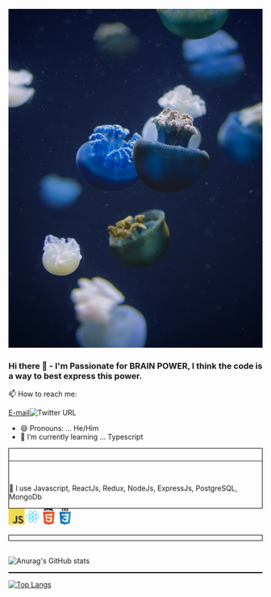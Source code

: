 
[![Header](https://raw.githubusercontent.com/FrancescoMicunco/francescomicunco/francescomicunco/meduse.jpg "Here we are")](https://some-url.dev/)

### Hi there 👋 - I'm Passionate for BRAIN POWER, I think the code is a way to best express this power.

📫 How to reach me:
<div style='display:flex'>
 <a href="mailto:francescomicunco@gmail.com">E-mail</a>
<img alt="Twitter URL" src="https://img.shields.io/twitter/url?style=social&url=https%3A%2F%2Ftwitter.com%2FFrancescoMicun1" style='min-height:15px'>
</div>

- 😄 Pronouns: ... He/Him
- 🌱 I’m currently learning ... Typescript

<div style="border:solid 1px black; padding-top:10px">
 <hr>
 <br>
<p>🌱 I use Javascript, ReactJs, Redux, NodeJs, ExpressJs, PostgreSQL, MongoDb </p>
</div>
<div style='display:flex; margin-bottom:20px; margin-bottom:20px'>
<img height="32" width="32" src="https://raw.githubusercontent.com/github/explore/80688e429a7d4ef2fca1e82350fe8e3517d3494d/topics/javascript/javascript.png" />
<img height="32" width="32" src="https://raw.githubusercontent.com/github/explore/80688e429a7d4ef2fca1e82350fe8e3517d3494d/topics/react/react.png" />
<img height="32" width="32" src="https://raw.githubusercontent.com/github/explore/80688e429a7d4ef2fca1e82350fe8e3517d3494d/topics/html/html.png" />
<img height="32" width="32" src="https://raw.githubusercontent.com/github/explore/80688e429a7d4ef2fca1e82350fe8e3517d3494d/topics/css/css.png" />
</div>
<div style="border:solid 1px black; padding-bottom:10px ">

</div><br>

![Anurag's GitHub stats](https://github-readme-stats.vercel.app/api?username=francescomicunco&show_icons=true&theme=radical)
<br>
<div style="border:solid 1px black; margin:10px auto;">

</div>

[![Top Langs](https://github-readme-stats.vercel.app/api/top-langs/?username=francescomicunco&layout=compact)](https://github.com/anuraghazra/github-readme-stats)








<!--
**FrancescoMicunco/francescomicunco** is a ✨ _special_ ✨ repository because its `README.md` (this file) appears on your GitHub profile.

Here are some ideas to get you started:

- 🔭 I’m currently working on ...
- 🌱 I’m currently learning ... Typescript, Redux
- 👯 I’m looking to collaborate on ... React and NodeJS
- 🤔 I’m looking for help with ...
- 💬 Ask me about ... 
- 📫 How to reach me: ... <a href="mailto:francescomicunco@gmail.com">E-mail</a>
- 😄 Pronouns: ... He/Him
- ⚡ Fun fact: ...
-->
